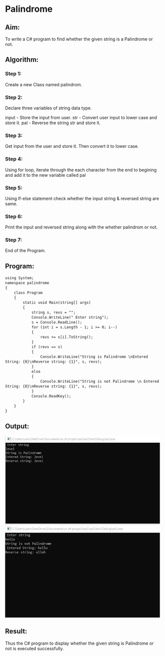 # Palindrome


## Aim:
To write a C# program to find whether the given string is a Palindrome or not.
## Algorithm:
### Step 1:
Create a new Class named palindrom.

### Step 2:
Declare three variables of string data type.

input - Store the input from user.
str - Convert user input to lower case and store it.
pal - Reverse the string str and store it.
### Step 3:
Get input from the user and store it. Then convert it to lower case.

### Step 4:
Using for loop, iterate through the each character from the end to begining and add it to the new variable called pal

### Step 5:
Using If-else statement check whether the input string & reversed string are same.

### Step 6:
Print the input and reversed string along with the whether palindrom or not.

### Step 7:
End of the Program.

## Program:
```
using System;
namespace palindrome
{
    class Program
    {
        static void Main(string[] args)
        {
            string s, revs = "";
            Console.WriteLine(" Enter string");
            s = Console.ReadLine();
            for (int i = s.Length - 1; i >= 0; i--)  
            {
                revs += s[i].ToString();
            }
            if (revs == s) 
            {
                Console.WriteLine("String is Palindrome \nEntered String: {0}\nReverse string: {1}", s, revs);
            }
            else
            {
                Console.WriteLine("String is not Palindrome \n Entered String: {0}\nReverse string: {1}", s, revs);
            }
            Console.ReadKey();
        }
    }
}
```

## Output:
![o](cc1.png)
![o](cc2.png)

## Result:
Thus the C# program to display whether the given string is Palindrome or not is executed successfully.
